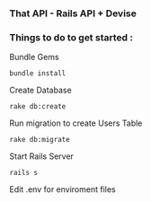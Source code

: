 ### That API - Rails API + Devise  

### Things to do to get started :

Bundle Gems
``` 
bundle install 
```



Create Database
``` 
rake db:create 
```
Run migration to create Users Table
``` 
rake db:migrate 
```




Start Rails Server 
``` 
rails s 
```  

Edit .env for enviroment files
